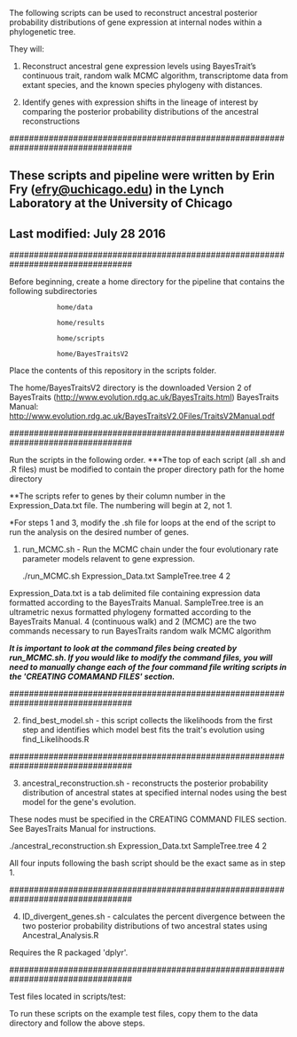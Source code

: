 The following scripts can be used to reconstruct ancestral posterior probability distributions of gene expression at internal nodes within a phylogenetic tree.

They will:

1) Reconstruct ancestral gene expression levels using BayesTrait’s continuous trait, random walk MCMC algorithm, transcriptome data from extant species, and the known species phylogeny with distances.

2) Identify genes with expression shifts in the lineage of interest by comparing the posterior probability distributions of the ancestral reconstructions

#################################################################################

## These scripts and pipeline were written by Erin Fry (efry@uchicago.edu) in the Lynch Laboratory at the University of Chicago
## Last modified: July 28 2016

#################################################################################

Before beginning, create a home directory for the pipeline that contains the following subdirectories

				home/data  		
				
				home/results
				
				home/scripts
				
				home/BayesTraitsV2
				
Place the contents of this repository in the scripts folder.

The home/BayesTraitsV2 directory is the downloaded Version 2 of BayesTraits (http://www.evolution.rdg.ac.uk/BayesTraits.html)
BayesTraits Manual: http://www.evolution.rdg.ac.uk/BayesTraitsV2.0Files/TraitsV2Manual.pdf

#################################################################################

Run the scripts in the following order. 
***The top of each script (all .sh and .R files) must be modified to contain the proper directory path for the home directory

**The scripts refer to genes by their column number in the Expression_Data.txt file. The numbering will begin at 2, not 1. 

*For steps 1 and 3, modify the .sh file for loops at the end of the script to run the analysis on the desired number of genes. 

1) run_MCMC.sh - Run the MCMC chain under the four evolutionary rate parameter models relavent to gene expression. 

   ./run_MCMC.sh Expression_Data.txt SampleTree.tree 4 2
   
Expression_Data.txt is a tab delimited file containing expression data formatted according to the BayesTraits Manual.
SampleTree.tree is an ultrametric nexus formatted phylogeny formatted according to the BayesTraits Manual.
4 (continuous walk) and 2 (MCMC) are the two commands necessary to run BayesTraits random walk MCMC algorithm

***It is important to look at the command files being created by run_MCMC.sh. If you would like to modify the command files,
you will need to manually change each of the four command file writing scripts in the 'CREATING COMAMAND FILES' section.***

#################################################################################

2) find_best_model.sh - this script collects the likelihoods from the first step and identifies which model best fits the trait's evolution using find_Likelihoods.R

#################################################################################

3) ancestral_reconstruction.sh - reconstructs the posterior probability distribution of ancestral states at specified internal nodes using the best model for the gene's evolution. 

These nodes must be specified in the CREATING COMMAND FILES section. See BayesTraits Manual for instructions.
  
   ./ancestral_reconstruction.sh Expression_Data.txt SampleTree.tree 4 2
   
All four inputs following the bash script should be the exact same as in step 1.

#################################################################################

4) ID_divergent_genes.sh - calculates the percent divergence between the two posterior probability distributions of two ancestral states using Ancestral_Analysis.R

Requires the R packaged 'dplyr'.

#################################################################################

Test files located in scripts/test:

To run these scripts on the example test files, copy them to the data directory and follow the above steps.